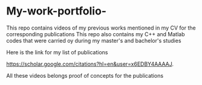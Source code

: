 # My-work-portfolio-
This repo contains videos of my previous works mentioned in my CV for the corresponding publications 
This repo also contains my C++ and Matlab  codes that were carried oy during my master's and bachelor's studies 

Here is the link for my list of publications 

https://scholar.google.com/citations?hl=en&user=x6EDBY4AAAAJ.

All these videos belongs proof of concepts for the publications 
